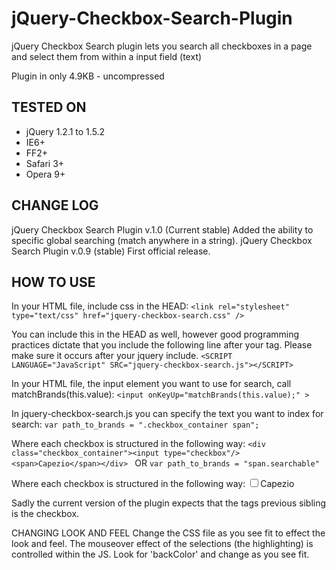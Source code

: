 jQuery-Checkbox-Search-Plugin
=============================

jQuery Checkbox Search plugin lets you search all checkboxes in a page and select them from within a input field (text)

Plugin in only 4.9KB - uncompressed

TESTED ON
---------
- jQuery 1.2.1 to 1.5.2
- IE6+
- FF2+
- Safari 3+
- Opera 9+

CHANGE LOG
----------
jQuery Checkbox Search Plugin v.1.0 (Current stable)
Added the ability to specific global searching (match anywhere in a string).
jQuery Checkbox Search Plugin v.0.9 (stable)
First official release.

HOW TO USE
----------
In your HTML file, include css in the HEAD:
`<link rel="stylesheet" type="text/css" href="jquery-checkbox-search.css" /> `

You can include this in the HEAD as well, however good programming
practices dictate that you include the following line after your tag.
Please make sure it occurs after your jquery include.
`<SCRIPT LANGUAGE="JavaScript" SRC="jquery-checkbox-search.js"></SCRIPT> `

In your HTML file, the input element you want to use for search, call matchBrands(this.value):
`<input onKeyUp="matchBrands(this.value);" > `

In jquery-checkbox-search.js you can specify the text you want to index for search:
`var path_to_brands = ".checkbox_container span";`

Where each checkbox is structured in the following way:
`<div class="checkbox_container"><input type="checkbox"/><span>Capezio</span></div> `
OR
`var path_to_brands = "span.searchable" `

Where each checkbox is structured in the following way:
<input type="checkbox"/><span class="searchable">Capezio</span> 

Sadly the current version of the plugin expects that the tags
previous sibling is the checkbox.

CHANGING LOOK AND FEEL
Change the CSS file as you see fit to effect the look and feel.
The mouseover effect of the selections (the highlighting) is controlled within the JS.
Look for 'backColor' and change as you see fit.
